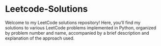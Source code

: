 # Leetcode-Solutions

Welcome to my LeetCode solutions repository! Here, you'll find my solutions to various LeetCode problems implemented in Python, organized by problem number and name, accompanied by a brief description and explanation of the approach used.
